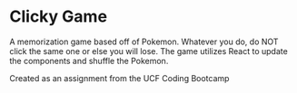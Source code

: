 # Clicky Game
 
A memorization game based off of Pokemon. Whatever you do, do NOT click the same one or else you will lose. The game utilizes React to update the components and shuffle the Pokemon.

Created as an assignment from the UCF Coding Bootcamp
